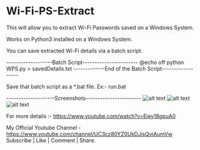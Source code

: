 # Wi-Fi-PS-Extract
This will allow you to extract Wi-Fi Passwords saved on a Windows System.

Works on Python3 installed on a Windows System.

You can save extracted Wi-Fi details via a batch script.

-------------------Batch Script-----------------------
@echo off
python WPS.py > savedDetails.txt
-------------End of the Batch Script------------------

Save that batch script as a *.bat file.
Ex:- run.bat

--------------------Screenshots-----------------------
![alt text](https://i.ibb.co/6s3wyZM/Results.png)
![alt text](https://i.ibb.co/s5LxvX7/Results.png)
![alt text](https://i.ibb.co/KG4hyCL/Results.png)


For more details :- https://www.youtube.com/watch?v=Ejey18gpuA0

My Official Youtube Channel - https://www.youtube.com/channel/UC3cz80YZ0UkDJisQviAumVw
Subscribe | Like | Comment | Share.
